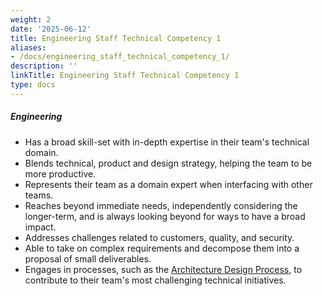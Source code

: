 ```yaml
---
weight: 2
date: '2025-06-12'
title: Engineering Staff Technical Competency 1
aliases:
- /docs/engineering_staff_technical_competency_1/
description: ''
linkTitle: Engineering Staff Technical Competency 1
type: docs
---
```


##### Engineering

* Has a broad skill-set with in-depth expertise in their team's technical domain.
* Blends technical, product and design strategy, helping the team to be more productive.
* Represents their team as a domain expert when interfacing with other teams.
* Reaches beyond immediate needs, independently considering the longer-term, and is always looking beyond for ways to have a broad impact.
* Addresses challenges related to customers, quality, and security.
* Able to take on complex requirements and decompose them into a proposal of small deliverables.
* Engages in processes, such as the [Architecture Design Process](/handbook/engineering/architecture/workflow/), to contribute to their team's most challenging technical initiatives.
